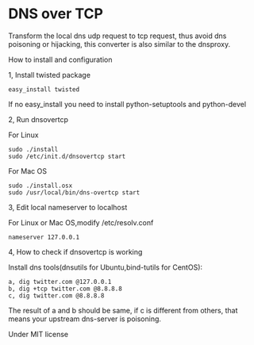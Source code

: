 DNS over TCP
==========

Transform the local dns udp request to tcp request, thus avoid dns poisoning or hijacking, this converter is also similar to the dnsproxy.

How to install and configuration

1, Install twisted package

	easy_install twisted

   If no easy_install you need to install python-setuptools and python-devel

2, Run dnsovertcp
   
   For Linux

	sudo ./install
	sudo /etc/init.d/dnsovertcp start

   For Mac OS

    sudo ./install.osx
    sudo /usr/local/bin/dns-overtcp start

3, Edit local nameserver to localhost
  
   For Linux or Mac OS,modify /etc/resolv.conf

	nameserver 127.0.0.1

4, How to check if dnsovertcp is working

   Install dns tools(dnsutils for Ubuntu,bind-tutils for CentOS):

	a, dig twitter.com @127.0.0.1
	b, dig +tcp twitter.com @8.8.8.8
	c, dig twitter.com @8.8.8.8

   The result of a and b should be same, if c is different from others, that means your upstream dns-server is poisoning.

Under MIT license        
